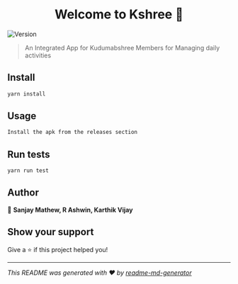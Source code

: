 <h1 align="center">Welcome to Kshree 👋</h1>
<p>
  <img alt="Version" src="https://img.shields.io/badge/version-0.0.1-blue.svg?cacheSeconds=2592000" />
</p>

> An Integrated App for Kudumabshree Members for Managing daily activities

## Install

```sh
yarn install
```

## Usage

```sh
Install the apk from the releases section
```

## Run tests

```sh
yarn run test
```

## Author

👤 **Sanjay Mathew, R Ashwin, Karthik Vijay**


## Show your support

Give a ⭐️ if this project helped you!

***
_This README was generated with ❤️ by [readme-md-generator](https://github.com/kefranabg/readme-md-generator)_